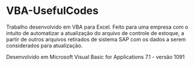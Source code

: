 # VBA-UsefulCodes
Trabalho desenvolvido em VBA para Excel. Feito para uma empresa com o intuito de automatizar a atualização do arquivo 
de controle de estoque, a partir de outros arquivos retirados de sistema SAP com os dados a serem considerados para atualização.

Desenvolvido em Microsoft Visual Basic for Applications 7.1 - versão 1091
